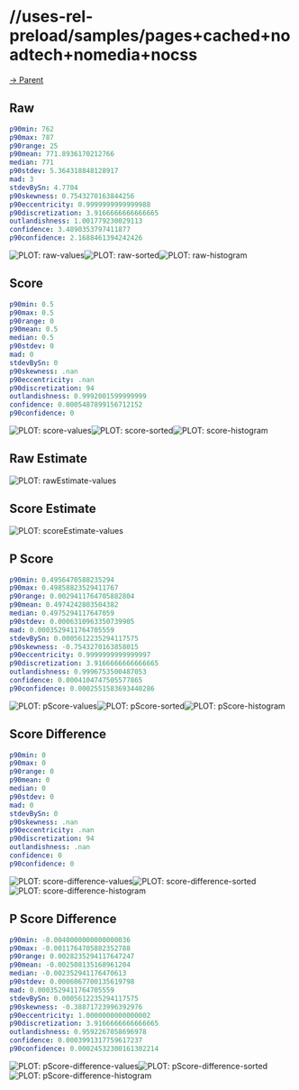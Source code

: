 
# //uses-rel-preload/samples/pages+cached+noadtech+nomedia+nocss

[→ Parent](../..)


## Raw


```yaml
p90min: 762
p90max: 787
p90range: 25
p90mean: 771.8936170212766
median: 771
p90stdev: 5.364318848128917
mad: 3
stdevBySn: 4.7704
p90skewness: 0.7543270163844256
p90eccentricity: 0.9999999999999988
p90discretization: 3.9166666666666665
outlandishness: 1.001779230029113
confidence: 3.4890353797411877
p90confidence: 2.1688461394242426

```

![PLOT: raw-values](./raw/values.svg)![PLOT: raw-sorted](./raw/sorted.svg)![PLOT: raw-histogram](./raw/histogram.svg)
## Score


```yaml
p90min: 0.5
p90max: 0.5
p90range: 0
p90mean: 0.5
median: 0.5
p90stdev: 0
mad: 0
stdevBySn: 0
p90skewness: .nan
p90eccentricity: .nan
p90discretization: 94
outlandishness: 0.9992001599999999
confidence: 0.0005487899156712152
p90confidence: 0

```

![PLOT: score-values](./score/values.svg)![PLOT: score-sorted](./score/sorted.svg)![PLOT: score-histogram](./score/histogram.svg)
## Raw Estimate

![PLOT: rawEstimate-values](./rawEstimate/values.svg)
## Score Estimate

![PLOT: scoreEstimate-values](./scoreEstimate/values.svg)
## P Score


```yaml
p90min: 0.4956470588235294
p90max: 0.49858823529411767
p90range: 0.0029411764705882804
p90mean: 0.4974242803504382
median: 0.4975294117647059
p90stdev: 0.0006310963350739905
mad: 0.0003529411764705559
stdevBySn: 0.0005612235294117575
p90skewness: -0.7543270163858015
p90eccentricity: 0.9999999999999997
p90discretization: 3.9166666666666665
outlandishness: 0.9996753500487053
confidence: 0.0004104747505577865
p90confidence: 0.0002551583693440286

```

![PLOT: pScore-values](./pScore/values.svg)![PLOT: pScore-sorted](./pScore/sorted.svg)![PLOT: pScore-histogram](./pScore/histogram.svg)
## Score Difference


```yaml
p90min: 0
p90max: 0
p90range: 0
p90mean: 0
median: 0
p90stdev: 0
mad: 0
stdevBySn: 0
p90skewness: .nan
p90eccentricity: .nan
p90discretization: 94
outlandishness: .nan
confidence: 0
p90confidence: 0

```

![PLOT: score-difference-values](./score-difference/values.svg)![PLOT: score-difference-sorted](./score-difference/sorted.svg)![PLOT: score-difference-histogram](./score-difference/histogram.svg)
## P Score Difference


```yaml
p90min: -0.0040000000000000036
p90max: -0.0011764705882352788
p90range: 0.0028235294117647247
p90mean: -0.002508135168961204
median: -0.002352941176470613
p90stdev: 0.0006067700135619798
mad: 0.0003529411764705559
stdevBySn: 0.0005612235294117575
p90skewness: -0.38871723996392976
p90eccentricity: 1.0000000000000002
p90discretization: 3.9166666666666665
outlandishness: 0.9592267058696978
confidence: 0.0003991317759617237
p90confidence: 0.00024532300161302214

```

![PLOT: pScore-difference-values](./pScore-difference/values.svg)![PLOT: pScore-difference-sorted](./pScore-difference/sorted.svg)![PLOT: pScore-difference-histogram](./pScore-difference/histogram.svg)